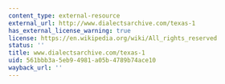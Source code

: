 ```yaml
---
content_type: external-resource
external_url: http://www.dialectsarchive.com/texas-1
has_external_license_warning: true
license: https://en.wikipedia.org/wiki/All_rights_reserved
status: ''
title: www.dialectsarchive.com/texas-1
uid: 561bbb3a-5eb9-4981-a05b-4789b74ace10
wayback_url: ''
---
```

